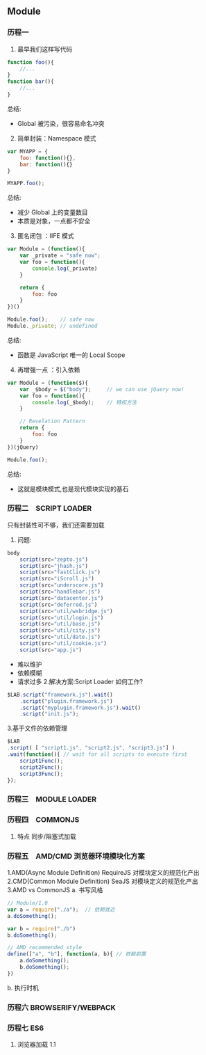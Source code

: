 ## Module

### 历程一
1. 最早我们这样写代码
```javascript
function foo(){
    //...
}
function bar(){
    //...
}
```
总结: 
+ Global 被污染，很容易命名冲突 
2. 简单封装：Namespace 模式
```javascript
var MYAPP = {
    foo: function(){},
    bar: function(){}
}

MYAPP.foo();
```
总结: 
+ 减少 Global 上的变量数目
+ 本质是对象，一点都不安全
3. 匿名闭包 ：IIFE 模式
```javascript
var Module = (function(){
    var _private = "safe now";
    var foo = function(){
        console.log(_private)
    }

    return {
        foo: foo
    }
})()

Module.foo();    // safe now
Module._private; // undefined
```
总结:  
+ 函数是 JavaScript 唯一的 Local Scope
4. 再增强一点 ：引入依赖
```javascript
var Module = (function($){
    var _$body = $("body");     // we can use jQuery now!
    var foo = function(){
        console.log(_$body);    // 特权方法
    }

    // Revelation Pattern
    return {
        foo: foo
    }
})(jQuery)

Module.foo();
```
总结: 
+ 这就是模块模式,也是现代模块实现的基石
### 历程二　SCRIPT LOADER
只有封装性可不够，我们还需要加载　　
1. 问题:
```javascript
body
    script(src="zepto.js")
    script(src="jhash.js")
    script(src="fastClick.js")
    script(src="iScroll.js")
    script(src="underscore.js")
    script(src="handlebar.js")
    script(src="datacenter.js")
    script(src="deferred.js")
    script(src="util/wxbridge.js")
    script(src="util/login.js")
    script(src="util/base.js")
    script(src="util/city.js")
    script(src="util/date.js")
    script(src="util/cookie.js")
    script(src="app.js")
```
+ 难以维护
+ 依赖模糊
+ 请求过多
2.解决方案:Script Loader
如何工作?   
```javascript
$LAB.script("framework.js").wait()
    .script("plugin.framework.js")
    .script("myplugin.framework.js").wait()
    .script("init.js");
```
3.基于文件的依赖管理
```javascript
$LAB
.script( [ "script1.js", "script2.js", "script3.js"] )
.wait(function(){ // wait for all scripts to execute first
    script1Func();
    script2Func();
    script3Func();
});
```
### 历程三　MODULE LOADER  

### 历程四　COMMONJS  
1. 特点
同步/阻塞式加载  

### 历程五　AMD/CMD 浏览器环境模块化方案
1.AMD(Async Module Definition)
RequireJS 对模块定义的规范化产出  
2.CMD(Common Module Definition)
SeaJS 对模块定义的规范化产出  
3.AMD vs CommonJS 
a. 书写风格
```javascript
// Module/1.0
var a = require("./a");  // 依赖就近
a.doSomething();

var b = require("./b")
b.doSomething();
```
```javascript
// AMD recommended style
define(["a", "b"], function(a, b){ // 依赖前置
    a.doSomething();
    b.doSomething();
})
```
b. 执行时机
### 历程六 BROWSERIFY/WEBPACK
### 历程七 ES6
1. 浏览器加载 
1.1 <script>标签打开defer或async属性，脚本就会异步加载。渲染引擎遇到这一行命令，就会开始下载外部脚本，但不会等它下载和执行，而是直接执行后面的命令。  
1.2 defer 和 async 区别
defer要等到整个页面在内存中正常渲染结束（DOM 结构完全生成，以及其他脚本执行完成），才会执行；async一旦下载完，渲染引擎就会中断渲染，执行这个脚本以后，再继续渲染 
+ defer是“渲染完再执行” 
+ async是“下载完就执行”
